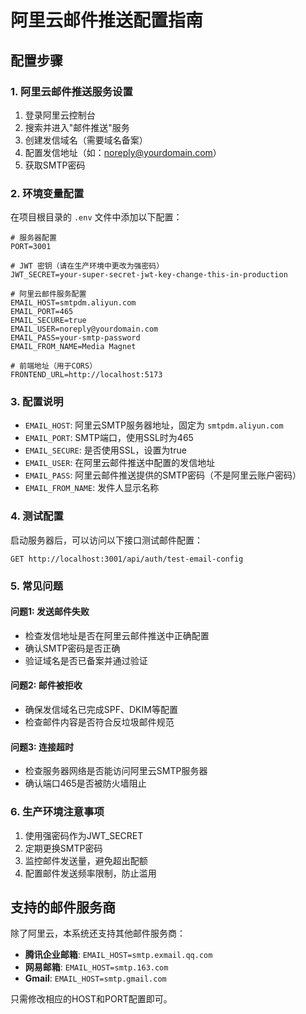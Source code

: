 # 阿里云邮件推送配置指南

## 配置步骤

### 1. 阿里云邮件推送服务设置

1. 登录阿里云控制台
2. 搜索并进入"邮件推送"服务
3. 创建发信域名（需要域名备案）
4. 配置发信地址（如：noreply@yourdomain.com）
5. 获取SMTP密码

### 2. 环境变量配置

在项目根目录的 `.env` 文件中添加以下配置：

```env
# 服务器配置
PORT=3001

# JWT 密钥（请在生产环境中更改为强密码）
JWT_SECRET=your-super-secret-jwt-key-change-this-in-production

# 阿里云邮件服务配置
EMAIL_HOST=smtpdm.aliyun.com
EMAIL_PORT=465
EMAIL_SECURE=true
EMAIL_USER=noreply@yourdomain.com
EMAIL_PASS=your-smtp-password
EMAIL_FROM_NAME=Media Magnet

# 前端地址（用于CORS）
FRONTEND_URL=http://localhost:5173
```

### 3. 配置说明

- `EMAIL_HOST`: 阿里云SMTP服务器地址，固定为 `smtpdm.aliyun.com`
- `EMAIL_PORT`: SMTP端口，使用SSL时为465
- `EMAIL_SECURE`: 是否使用SSL，设置为true
- `EMAIL_USER`: 在阿里云邮件推送中配置的发信地址
- `EMAIL_PASS`: 阿里云邮件推送提供的SMTP密码（不是阿里云账户密码）
- `EMAIL_FROM_NAME`: 发件人显示名称

### 4. 测试配置

启动服务器后，可以访问以下接口测试邮件配置：

```
GET http://localhost:3001/api/auth/test-email-config
```

### 5. 常见问题

#### 问题1: 发送邮件失败
- 检查发信地址是否在阿里云邮件推送中正确配置
- 确认SMTP密码是否正确
- 验证域名是否已备案并通过验证

#### 问题2: 邮件被拒收
- 确保发信域名已完成SPF、DKIM等配置
- 检查邮件内容是否符合反垃圾邮件规范

#### 问题3: 连接超时
- 检查服务器网络是否能访问阿里云SMTP服务器
- 确认端口465是否被防火墙阻止

### 6. 生产环境注意事项

1. 使用强密码作为JWT_SECRET
2. 定期更换SMTP密码
3. 监控邮件发送量，避免超出配额
4. 配置邮件发送频率限制，防止滥用

## 支持的邮件服务商

除了阿里云，本系统还支持其他邮件服务商：

- **腾讯企业邮箱**: `EMAIL_HOST=smtp.exmail.qq.com`
- **网易邮箱**: `EMAIL_HOST=smtp.163.com`
- **Gmail**: `EMAIL_HOST=smtp.gmail.com`

只需修改相应的HOST和PORT配置即可。

